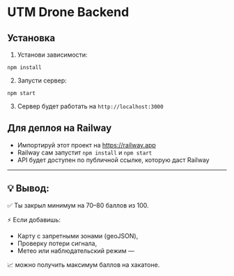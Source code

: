 
# UTM Drone Backend

## Установка

1. Установи зависимости:
```
npm install
```

2. Запусти сервер:
```
npm start
```

3. Сервер будет работать на `http://localhost:3000`

## Для деплоя на Railway

- Импортируй этот проект на https://railway.app
- Railway сам запустит `npm install` и `npm start`
- API будет доступен по публичной ссылке, которую даст Railway

---

## 💡 Вывод:

✅ Ты закрыл минимум на 70–80 баллов из 100.

⚡ Если добавишь:
- Карту с запретными зонами (geoJSON),
- Проверку потери сигнала,
- Метео или наблюдательский режим —

📈 можно получить максимум баллов на хакатоне.
